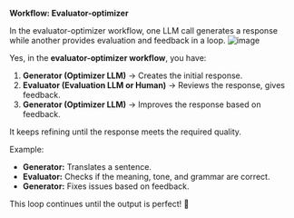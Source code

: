 **Workflow: Evaluator-optimizer**

In the evaluator-optimizer workflow, one LLM call generates a response while another provides evaluation and feedback in a loop.
![image](https://github.com/user-attachments/assets/f9c802f8-f575-4110-92e6-e0dba78bfb3c)

Yes, in the **evaluator-optimizer workflow**, you have:  

1. **Generator (Optimizer LLM)** → Creates the initial response.  
2. **Evaluator (Evaluation LLM or Human)** → Reviews the response, gives feedback.  
3. **Generator (Optimizer LLM)** → Improves the response based on feedback.  

It keeps refining until the response meets the required quality.  

Example:  
- **Generator:** Translates a sentence.  
- **Evaluator:** Checks if the meaning, tone, and grammar are correct.  
- **Generator:** Fixes issues based on feedback.  

This loop continues until the output is perfect! 🚀


